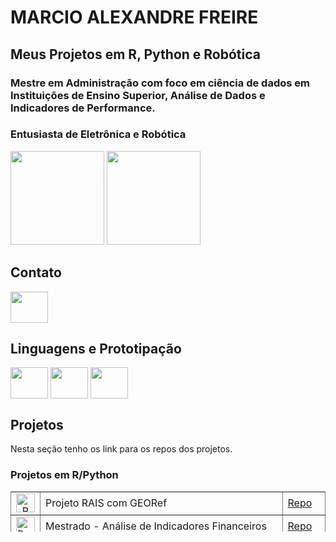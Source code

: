 # MARCIO ALEXANDRE FREIRE
## Meus Projetos em R, Python e Robótica
### Mestre em Administração com foco em ciência de dados em Instituições de Ensino Superior, Análise de Dados e Indicadores de Performance.
### Entusiasta de Eletrônica e Robótica

<div>
    <img height="150em" src = "https://github-readme-stats.vercel.app/api?username=maf27br&show_icons=true&theme=tokyonight">
    <img height="150em" src = "https://github-readme-stats.vercel.app/api/top-langs/?username=maf27br&layout=compact">
</div>

## Contato

<a href="linkedin.com/in/marcio-alexandre-freire">
    <img src="https://cdn.jsdelivr.net/gh/devicons/devicon/icons/linkedin/linkedin-original.svg" align="center" height="50" width="60">
</a>
        
## Linguagens e Prototipação

<div>
    <img src="https://cdn.jsdelivr.net/gh/devicons/devicon/icons/r/r-original.svg" align="center" height="50" width="60">
    <img src="https://cdn.jsdelivr.net/gh/devicons/devicon/icons/python/python-original-wordmark.svg" align="center" height="50" width="60">
    <img src="https://cdn.jsdelivr.net/gh/devicons/devicon/icons/arduino/arduino-original-wordmark.svg" align="center" height="50" width="60">

</div>

## Projetos

Nesta seção tenho os link para os repos dos projetos.

### Projetos em R/Python
<div>
<table style="height: 64px; width: 100%; border-collapse: collapse; border-style: none; margin-left: auto; margin-right: auto;" border="1">
<tbody>
<tr style="height: 10px;">
<td style="width: 8.57697%; height: 26px; text-align: center; vertical-align: middle;"><img style="display: block; margin-left: auto; margin-right: auto;" src="https://cdn.jsdelivr.net/gh/devicons/devicon/icons/r/r-original.svg" alt="R" width="30" height="30" /></td>
<td style="width: 77.7778%; height: 10px;">Projeto RAIS com GEORef</td>
<td style="width: 13.6452%; height: 10px;"><a href="https://github.com/maf27br/RAIS_GeoRef">Repo</a></td>
</tr>
<tr style="height: 26px;">
<td style="width: 8.57697%; height: 26px;"><img style="display: block; margin-left: auto; margin-right: auto;" src="https://cdn.jsdelivr.net/gh/devicons/devicon/icons/r/r-original.svg" alt="R" width="30" height="30" /></td>
<td style="width: 77.7778%; height: 26px;">Mestrado - An&aacute;lise de Indicadores Financeiros</td>
<td style="width: 13.6452%; height: 26px;"><a href="https://github.com/maf27br/Mestrado_Censo_Educacacional">Repo</a></td>
</tr>
<tr style="height: 28px;">
<td style="width: 8.57697%; height: 26px;"><img style="display: block; margin-left: auto; margin-right: auto;" src="https://cdn.jsdelivr.net/gh/devicons/devicon/icons/r/r-original.svg" alt="R" width="30" height="30" /></td>
<td style="width: 77.7778%; height: 28px;">Datacenso</td>
<td style="width: 13.6452%; height: 28px;"><a href="https://github.com/maf27br/Datacenso_EB_ES">Repo</a></td>
</tr>
</tbody>
</table>
</div>

